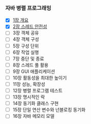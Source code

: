 ### 자바 병렬 프로그래밍

- [x] [1장 개요](https://github.com/nayoung238/dev-book-summaries/blob/main/java-concurrency-in-practice/1-introduction.md)
- [x] [2장 스레드 안전성](https://github.com/nayoung238/dev-book-summaries/blob/main/java-concurrency-in-practice/2-thread-safety.md)
- [ ] 3장 객체 공유
- [ ] 4장 객체 구성
- [ ] 5장 구성 단위
- [ ] 6장 작업 실행
- [ ] 7장 중단 및 종료
- [ ] 8장 스레드 풀 활용
- [ ] 9장 GUI 애플리케이션
- [ ] 10장 활동성을 최대한 높이기
- [ ] 11장 성능, 확장성
- [ ] 12장 병렬 프로그램 테스트
- [ ] 13장 명시적인 락
- [ ] 14장 동기화 클래스 구현
- [ ] 15장 단일 연산 변수와 넌블로킹 동기화
- [ ] 16장 자바 메모리 모델